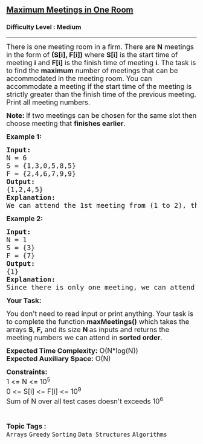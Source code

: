 <h2><a href="https://www.geeksforgeeks.org/problems/maximum-meetings-in-one-room/0">Maximum Meetings in One Room</a></h2><h3>Difficulty Level : Medium</h3><hr><div class="problems_problem_content__Xm_eO"><p><span style="font-size: 18px;">There is one meeting room in a firm. There are&nbsp;<strong>N</strong>&nbsp;meetings in the form of&nbsp;<strong>(S[i], F[i])</strong>&nbsp;where&nbsp;<strong>S[i]</strong>&nbsp;is the start time of meeting&nbsp;<strong>i</strong>&nbsp;and&nbsp;<strong>F[i]</strong>&nbsp;is the finish time of meeting&nbsp;<strong>i</strong>. The task is to find the <strong>maximum</strong> number of meetings that can be accommodated in the meeting room. You can accommodate a meeting if the start time of the meeting is strictly greater than the finish&nbsp;time of the previous meeting. Print all meeting numbers.</span></p>
<p><span style="font-size: 18px;"><strong>Note: </strong>If two meetings can be chosen for the same slot then choose meeting that <strong>finishes earlier</strong>.</span></p>
<p><strong><span style="font-size: 18px;">Example 1:</span></strong></p>
<pre><strong><span style="font-size: 18px;">Input:
</span></strong><span style="font-size: 18px;">N = 6
S = {1,3,0,5,8,5}
F = {2,4,6,7,9,9} </span><strong><span style="font-size: 18px;">
Output:
</span></strong><span style="font-size: 18px;">{1,2,4,5}</span><strong><span style="font-size: 18px;">
Explanation:
</span></strong><span style="font-size: 18px;">We can attend the 1st meeting from (1 to 2), then the 2nd meeting from (3 to 4), then the 4th meeting from (5 to 7), and the last meeting we can attend is the 5th from (8 to 9). It can be shown that this is the maximum number of meetings we can attend.</span></pre>
<p><strong><span style="font-size: 18px;">Example 2:</span></strong></p>
<pre><strong><span style="font-size: 18px;">Input:</span></strong>
<span style="font-size: 18px;">N = 1
S = {3}
F = {7}</span>
<strong><span style="font-size: 18px;">Output:</span></strong>
<span style="font-size: 18px;">{1}</span>
<strong><span style="font-size: 18px;">Explanation:</span></strong>
<span style="font-size: 18px;">Since there is only one meeting, we can attend the meeting.</span></pre>
<p><span style="font-size: 18px;"><strong>Your Task:</strong></span></p>
<p><span style="font-size: 18px;">You don't need to read input or print anything. Your task is to complete the function <strong>maxMeetings()</strong>&nbsp;which takes the arrays <strong>S</strong>, <strong>F,</strong>&nbsp;and its size <strong>N&nbsp;</strong>as inputs and returns the meeting numbers we can attend in <strong>sorted order</strong>.</span></p>
<p><span style="font-size: 18px;"><strong>Expected Time Complexity:</strong>&nbsp;O(N*log(N))<br><strong>Expected Auxiliary Space:</strong>&nbsp;O(N)</span></p>
<p><span style="font-size: 18px;"><strong>Constraints:</strong><br>1 &lt;= N&nbsp;&lt;= 10<sup>5</sup><br>0 &lt;= S[i] &lt;= F[i] &lt;= 10<sup>9</sup><br>Sum of N over all test cases doesn't exceeds 10<sup>6</sup></span></p></div><br><p><span style=font-size:18px><strong>Topic Tags : </strong><br><code>Arrays</code>&nbsp;<code>Greedy</code>&nbsp;<code>Sorting</code>&nbsp;<code>Data Structures</code>&nbsp;<code>Algorithms</code>&nbsp;